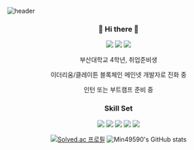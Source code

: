 ![header](https://capsule-render.vercel.app/api?type=waving&color=rightgreen&height=200&section=header&text=Wolcome!&fontSize=90)

<div align="center">
  
### 👋 Hi there 👋

<!--
**min49590/min49590** is a ✨ _special_ ✨ repository because its `README.md` (this file) appears on your GitHub profile.
-->

<a href="https://velog.io/@min49590" target="_blank"><img src="https://img.shields.io/badge/Velog-20C997?style=flat-square&logo=velog&logoColor=FFFFFF"/></a>
<a href="https://insengnewbie.tistory.com" target="_blank"><img src="https://img.shields.io/badge/Tistory-000000?style=flat-square&logo=tistory&logoColor=FFFFFF"/></a>
<a href="https://instagram.com/99_k_alstjr" target="_blank"><img src="https://img.shields.io/badge/99_k_alstjr-E4405F?style=flat-square&logo=instagram&logoColor=FFFFFF"/></a>

부산대학교 4학년, 취업준비생   

이더리움/클레이튼 블록체인 메인넷 개발자로 진화 중   

인턴 또는 부트캠프 준비 중   

### Skill Set
<a target="_blank"><img src="https://img.shields.io/badge/CPP-F7DF1E?style=flat-square&logo=cpp&logoColor=00599C"/></a>
<a target="_blank"><img src="https://img.shields.io/badge/JS-F7DF1E?style=flat-square&logo=javascript&logoColor=FFFFFF"/></a>
<a target="_blank"><img src="https://img.shields.io/badge/Python-3776AB?style=flat-square&logo=python&logoColor=FFFFFF"/></a>
<a target="_blank"><img src="https://img.shields.io/badge/Solidity-363636?style=flat-square&logo=solidity&logoColor=FFFFFF"/></a>
<a target="_blank"><img src="https://img.shields.io/badge/Ethereum-716B94?style=flat-square&logo=ethereum&logoColor=3C3C3D"/></a>
<br/>

[![Solved.ac 프로필](http://mazassumnida.wtf/api/v2/generate_badge?boj=min49590)](https://solved.ac/min49590)
![Min49590's GitHub stats](https://github-readme-stats.vercel.app/api?username=min49590&show_icons=true&theme=radical)
</div>




